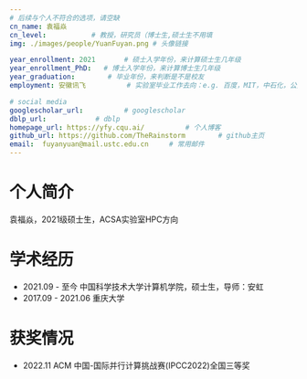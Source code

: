 ```yaml
---
# 后续与个人不符合的选项，请空缺
cn_name: 袁福焱
cn_level:           # 教授，研究员（博士生,硕士生不用填
img: ./images/people/YuanFuyan.png # 头像链接

year_enrollment: 2021       # 硕士入学年份，来计算硕士生几年级
year_enrollment_PhD:   # 博士入学年份，来计算博士生几年级
year_graduation:        # 毕业年份，来判断是不是校友
employment: 安徽讯飞          # 实验室毕业工作去向：e.g. 百度，MIT，中石化，公务员

# social media
googlescholar_url:          # googlescholar
dblp_url:            # dblp
homepage_url: https://yfy.cqu.ai/          # 个人博客
github_url: https://github.com/TheRainstorm        # github主页
email:  fuyanyuan@mail.ustc.edu.cn     # 常用邮件
---
```


# 个人简介

袁福焱，2021级硕士生，ACSA实验室HPC方向

# 学术经历

* 2021.09 - 至今 中国科学技术大学计算机学院，硕士生，导师：安虹
* 2017.09 - 2021.06 重庆大学

# 获奖情况

* 2022.11 ACM 中国-国际并行计算挑战赛(IPCC2022)全国三等奖